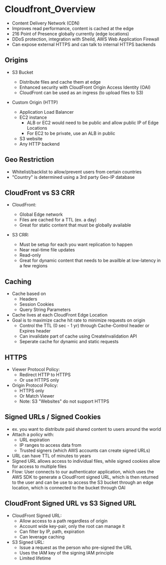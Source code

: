 # Cloudfront_Overview
 - Content Delivery Network (CDN)
 - Improves read performance, content is cached at the edge
 - 216 Point of Presence globally currently (edge locations)
 - DDoS protection, integration with Sheild, AWS Web Application Firewall
 - Can expose external HTTPS and can talk to internal HTTPS backends

## Origins
 - S3 Bucket
    - Distribute files and cache them at edge
    - Enhanced security with CloudFront Origin Access Identity (OAI)
    - CloudFront can be used as an ingress (to upload files to S3)

 - Custom Origin (HTTP)
    - Application Load Balancer 
    - EC2 instance 
        - ALB or EC2 would need to be public and allow public IP of Edge Locations
        - For EC2 to be private, use an ALB in public
    - S3 website 
    - Any HTTP backend

## Geo Restriction
 - Whitelist/backlist to allow/prevent users from certain countries
 - "Country" is determined using a 3rd party Geo-IP database

## CloudFront vs S3 CRR
 - CloudFront:
    - Global Edge network
    - Files are cached for a TTL (ex. a day)
    - Great for static content that must be globally available

 - S3 CRR:
    - Must be setup for each you want replication to happen
    - Near real-time file updates
    - Read-only
    - Great for dynamic content that needs to be availble at low-latency in a few regions

## Caching 
 - Cache based on 
    - Headers
    - Session Cookies
    - Query String Parameters
 - Cache lives at each CloudFront Edge Location
 - Goal is to maximize cache hit rate to minimize requests on origin
    - Control the TTL (0 sec - 1 yr) through Cache-Control header or Expires header
    - Can invalidate part of cache using CreateInvalidation API
    - Seperate cache for dynamic and static requests

## HTTPS
 - Viewer Protocol Policy:
    - Redirect HTTP to HTTPS
    - Or use HTTPS only 
 - Origin Protocol Policy:
    - HTTPS only 
    - Or Match Viewer
    - Note: S3 "Websites" do not support HTTPS

## Signed URLs / Signed Cookies
 - ex. you want to distribute paid shared content to users around the world
 - Attach a policy with:
    - URL expiration
    - IP ranges to access data from
    - Trusted signers (which AWS accounts can create signed URLs)
 - URL can have TTL of minutes to years
 - Signed URL allows access to individual files, while signed cookies allow for access to multiple files
 - Flow: User connects to our authenticator application, which uses the AWS SDK to generate a 
 CloudFront signed URL, which is then returned to the user and can be use to access the S3 bucket through an edge location, which is connected to the bucket through OAI

## CloudFront Signed URL vs S3 Signed URL
 - CloudFront Signed URL:
    - Allow access to a path regardless of origin 
    - Account wide key-pair, only the root can manage it 
    - Can filter by IP, path, expiration
    - Can leverage caching
 - S3 Signed URL:
    - Issue a request as the person who pre-signed the URL
    - Uses the IAM key of the signing IAM principle 
    - Limited lifetime
